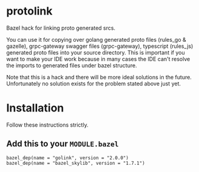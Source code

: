 # protolink

Bazel hack for linking proto generated srcs.

You can use it for copying over golang generated proto files (rules_go & gazelle), grpc-gateway swagger files (grpc-gateway), typescript (rules_js) generated proto files into your source directory.
This is important if you want to make your IDE work because in many cases the IDE can't resolve the imports to generated files under bazel structure.

Note that this is a hack and there will be more ideal solutions in the future. Unfortunately no solution exists for the problem stated above just yet.

# Installation

Follow these instructions strictly.

## Add this to your `MODULE.bazel`

```bazel
bazel_dep(name = "golink", version = "2.0.0")
bazel_dep(name = "bazel_skylib", version = "1.7.1")

```
